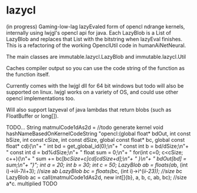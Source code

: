 # lazycl
(in progress) Gaming-low-lag lazyEvaled form of opencl ndrange kernels, internally using lwjgl's opencl api for java. Each LazyBlob is a List of LazyBlob and replaces that List with the bitstring when lazyEval finishes. This is a refactoring of the working OpenclUtil code in humanAiNetNeural.

The main classes are immutable.lazycl.LazyBlob and immutable.lazycl.Util

Caches compiler output so you can use the code string of the function as the function itself.

Currently comes with the lwjgl dll for 64 bit windows but todo will also be supported on linux. lwjgl works on a variety of OS, and could use other opencl implementations too.

Will also support lazyeval of java lambdas that return blobs (such as FloatBuffer or long[]).

TODO...
String matmulCode1dAs2d = //todo generate kernel void hashNameBasedOnKernelCodeString
			"opencl:(global float* bdOut, int const bSize, int const cSize, int const dSize, global const float* bc, global const float* cd){\n"+
			"	int bd = get_global_id(0);\n"+
			"	const int b = bd/dSize;\n"+
			"	const int d = bd%dSize;\n"+
			"	float sum = 0;\n"+
			"	for(int c=0; c<cSize; c++){\n"+
			"		sum += bc[b*cSize+c]*cd[c*dSize+d];\n"+
			"	}\n"+
			"	bdOut[bd] = sum;\n"+
			"}";
		int a = 20;
		int b = 30;
		int c = 50;
		LazyBlob ab = floats(a*b, (int i)->i*i*i-7*i*i+3); //size a*b
		LazyBlob bc = floats(b*c, (int i)->i^(i*i-23)); //size b*c
		LazyBlob ac = call(matmulCode1dAs2d, new int[]{b}, a, b, c, ab, bc); //size a*c. multiplied
		TODO
